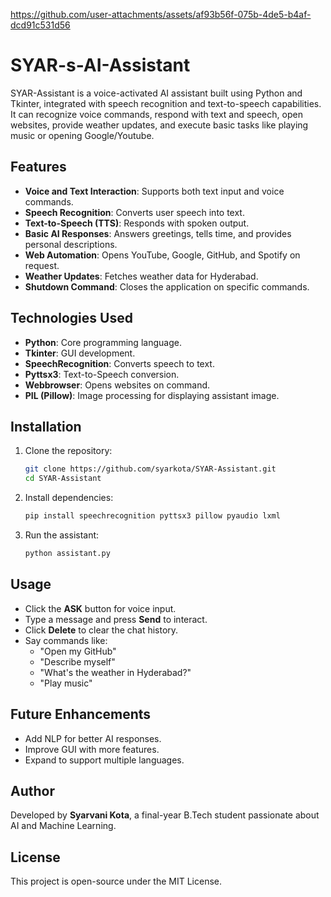 

https://github.com/user-attachments/assets/af93b56f-075b-4de5-b4af-dcd91c531d56

# SYAR-s-AI-Assistant

SYAR-Assistant is a voice-activated AI assistant built using Python and Tkinter, integrated with speech recognition and text-to-speech capabilities. It can recognize voice commands, respond with text and speech, open websites, provide weather updates, and execute basic tasks like playing music or opening Google/Youtube.

## Features
- **Voice and Text Interaction**: Supports both text input and voice commands.
- **Speech Recognition**: Converts user speech into text.
- **Text-to-Speech (TTS)**: Responds with spoken output.
- **Basic AI Responses**: Answers greetings, tells time, and provides personal descriptions.
- **Web Automation**: Opens YouTube, Google, GitHub, and Spotify on request.
- **Weather Updates**: Fetches weather data for Hyderabad.
- **Shutdown Command**: Closes the application on specific commands.

## Technologies Used
- **Python**: Core programming language.
- **Tkinter**: GUI development.
- **SpeechRecognition**: Converts speech to text.
- **Pyttsx3**: Text-to-Speech conversion.
- **Webbrowser**: Opens websites on command.
- **PIL (Pillow)**: Image processing for displaying assistant image.

## Installation
1. Clone the repository:
   ```sh
   git clone https://github.com/syarkota/SYAR-Assistant.git
   cd SYAR-Assistant
   ```
2. Install dependencies:
   ```sh
   pip install speechrecognition pyttsx3 pillow pyaudio lxml
   ```
3. Run the assistant:
   ```sh
   python assistant.py
   ```

## Usage
- Click the **ASK** button for voice input.
- Type a message and press **Send** to interact.
- Click **Delete** to clear the chat history.
- Say commands like:
  - "Open my GitHub"
  - "Describe myself"
  - "What's the weather in Hyderabad?"
  - "Play music"

## Future Enhancements
- Add NLP for better AI responses.
- Improve GUI with more features.
- Expand to support multiple languages.

## Author
Developed by **Syarvani Kota**, a final-year B.Tech student passionate about AI and Machine Learning.

## License
This project is open-source under the MIT License.

